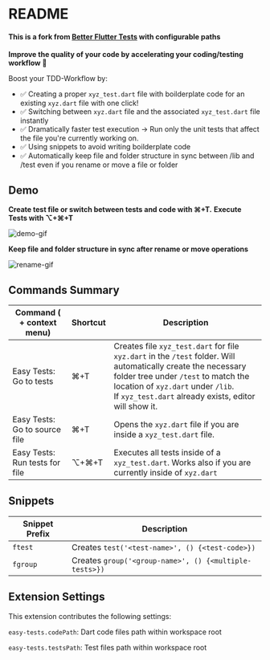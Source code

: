 # README

#### This is a fork from [Better Flutter Tests](https://marketplace.visualstudio.com/items?itemName=andreasblech.better-tests) with configurable paths

**Improve the quality of your code by accelerating your coding/testing workflow 🚀**

Boost your TDD-Workflow by:

- ✅ Creating a proper `xyz_test.dart` file with boilderplate code for an existing `xyz.dart` file with one click!
- ✅ Switching between `xyz.dart` file and the associated `xyz_test.dart` file instantly
- ✅ Dramatically faster test execution -> Run only the unit tests that affect the file you're currently working on.
- ✅ Using snippets to avoid writing boilderplate code
- ✅ Automatically keep file and folder structure in sync between /lib and /test even if you rename or move a file or folder

## Demo

**Create test file or switch between tests and code with ⌘+T.**
**Execute Tests with ⌥+⌘+T**

![demo-gif](https://bitbucket.org/ThePeacefulCoder/better-flutter-tests/raw/6585f9ac2566ecd6731bfa88fb8e6ed088bb52fc/assets/demo-0.2.0.gif)

**Keep file and folder structure in sync after rename or move operations**

![rename-gif](https://bitbucket.org/ThePeacefulCoder/better-flutter-tests/raw/10e202bfc4e1c121fbb4846e8dc7e3694e5482cf/assets/demo_rename.gif)

## Commands Summary

| Command ( + context menu)      | Shortcut | Description                                                                                                                                                                                                                                              |
| ------------------------------ | -------- | -------------------------------------------------------------------------------------------------------------------------------------------------------------------------------------------------------------------------------------------------------- |
| Easy Tests: Go to tests        | ⌘+T      | Creates file `xyz_test.dart` for file `xyz.dart` in the `/test` folder. Will automatically create the necessary folder tree under `/test` to match the location of `xyz.dart` under `/lib`.<br />If `xyz_test.dart` already exists, editor will show it. |
| Easy Tests: Go to source file  | ⌘+T      | Opens the `xyz.dart` file if you are inside a `xyz_test.dart` file.                                                                                                                                                                                      |
| Easy Tests: Run tests for file | ⌥+⌘+T    | Executes all tests inside of a `xyz_test.dart`. Works also if you are currently inside of `xyz.dart`                                                                                                                                                     |

## Snippets

| Snippet Prefix | Description                                            |
| -------------- | ------------------------------------------------------ |
| `ftest`        | Creates `test('<test-name>', () {<test-code>})`        |
| `fgroup`       | Creates `group('<group-name>', () {<multiple-tests>})` |

## Extension Settings

This extension contributes the following settings:

`easy-tests.codePath`: Dart code files path within workspace root

`easy-tests.testsPath`: Test files path within workspace root
